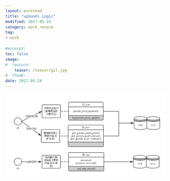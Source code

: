 ```yaml
---
layout: pureread
title: "upGoods Logic"
modified: 2017.05.24
category: work_record
tag:
- work

#excerpt:
toc: false
image:
#  feature:
    teaser: /teaser/gil.jpg
#  thumb:
date: 2017.05.24
---
```


![logic](/images/work_log/2017-05-24/upgoods_inter.png)





